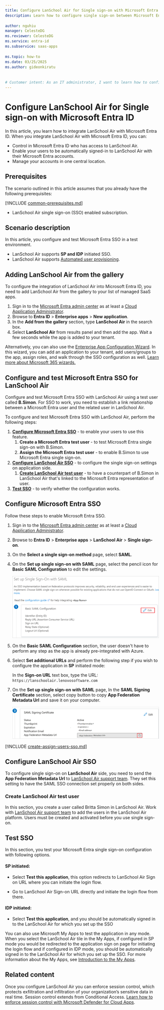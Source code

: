 ```yaml
---
title: Configure LanSchool Air for Single sign-on with Microsoft Entra ID
description: Learn how to configure single sign-on between Microsoft Entra ID and LanSchool Air.

author: nguhiu
manager: CelesteDG
ms.reviewer: CelesteDG
ms.service: entra-id
ms.subservice: saas-apps

ms.topic: how-to
ms.date: 03/25/2025
ms.author: gideonkiratu


# Customer intent: As an IT administrator, I want to learn how to configure single sign-on between Microsoft Entra ID and LanSchool Air so that I can control who has access to LanSchool Air, enable automatic sign-in with Microsoft Entra accounts, and manage my accounts in one central location.
---
```


# Configure LanSchool Air for Single sign-on with Microsoft Entra ID

In this article,  you learn how to integrate LanSchool Air with Microsoft Entra ID. When you integrate LanSchool Air with Microsoft Entra ID, you can:

* Control in Microsoft Entra ID who has access to LanSchool Air.
* Enable your users to be automatically signed-in to LanSchool Air with their Microsoft Entra accounts.
* Manage your accounts in one central location.

## Prerequisites
The scenario outlined in this article assumes that you already have the following prerequisites:

[!INCLUDE [common-prerequisites.md](~/identity/saas-apps/includes/common-prerequisites.md)]
* LanSchool Air single sign-on (SSO) enabled subscription.

## Scenario description

In this article,  you configure and test Microsoft Entra SSO in a test environment.

* LanSchool Air supports **SP and IDP** initiated SSO.
* LanSchool Air supports [Automated user provisioning](lanschool-air-provisioning-tutorial.md).

## Adding LanSchool Air from the gallery

To configure the integration of LanSchool Air into Microsoft Entra ID, you need to add LanSchool Air from the gallery to your list of managed SaaS apps.

1. Sign in to the [Microsoft Entra admin center](https://entra.microsoft.com) as at least a [Cloud Application Administrator](~/identity/role-based-access-control/permissions-reference.md#cloud-application-administrator).
1. Browse to **Entra ID** > **Enterprise apps** > **New application**.
1. In the **Add from the gallery** section, type **LanSchool Air** in the search box.
1. Select **LanSchool Air** from results panel and then add the app. Wait a few seconds while the app is added to your tenant.

 Alternatively, you can also use the [Enterprise App Configuration Wizard](https://portal.office.com/AdminPortal/home?Q=Docs#/azureadappintegration). In this wizard, you can add an application to your tenant, add users/groups to the app, assign roles, and walk through the SSO configuration as well. [Learn more about Microsoft 365 wizards.](/microsoft-365/admin/misc/azure-ad-setup-guides)


<a name='configure-and-test-azure-ad-sso-for-lanschool-air'></a>

## Configure and test Microsoft Entra SSO for LanSchool Air

Configure and test Microsoft Entra SSO with LanSchool Air using a test user called **B.Simon**. For SSO to work, you need to establish a link relationship between a Microsoft Entra user and the related user in LanSchool Air.

To configure and test Microsoft Entra SSO with LanSchool Air, perform the following steps:

1. **[Configure Microsoft Entra SSO](#configure-azure-ad-sso)** - to enable your users to use this feature.
    1. **Create a Microsoft Entra test user** - to test Microsoft Entra single sign-on with B.Simon.
    1. **Assign the Microsoft Entra test user** - to enable B.Simon to use Microsoft Entra single sign-on.
1. **[Configure LanSchool Air SSO](#configure-lanschool-air-sso)** - to configure the single sign-on settings on application side.
    1. **[Create LanSchool Air test user](#create-lanschool-air-test-user)** - to have a counterpart of B.Simon in LanSchool Air that's linked to the Microsoft Entra representation of user.
1. **[Test SSO](#test-sso)** - to verify whether the configuration works.

<a name='configure-azure-ad-sso'></a>

## Configure Microsoft Entra SSO

Follow these steps to enable Microsoft Entra SSO.

1. Sign in to the [Microsoft Entra admin center](https://entra.microsoft.com) as at least a [Cloud Application Administrator](~/identity/role-based-access-control/permissions-reference.md#cloud-application-administrator).
1. Browse to **Entra ID** > **Enterprise apps** > **LanSchool Air** > **Single sign-on**.
1. On the **Select a single sign-on method** page, select **SAML**.
1. On the **Set up single sign-on with SAML** page, select the pencil icon for **Basic SAML Configuration** to edit the settings.

   ![Edit Basic SAML Configuration](common/edit-urls.png)

1. On the **Basic SAML Configuration** section, the user doesn't have to perform any step as the app is already pre-integrated with Azure.

1. Select **Set additional URLs** and perform the following step if you wish to configure the application in **SP** initiated mode:

    In the **Sign-on URL** text box, type the URL:
    `https://lanschoolair.lenovosoftware.com`

1. On the **Set up single sign-on with SAML** page, In the **SAML Signing Certificate** section, select copy button to copy **App Federation Metadata Url** and save it on your computer.

	![The Certificate download link](common/copy-metadataurl.png)
<a name='create-an-azure-ad-test-user'></a>

[!INCLUDE [create-assign-users-sso.md](~/identity/saas-apps/includes/create-assign-users-sso.md)]

## Configure LanSchool Air SSO

To configure single sign-on on **LanSchool Air** side, you need to send the **App Federation Metadata Url** to [LanSchool Air support team](mailto:support@lanschool.com). They set this setting to have the SAML SSO connection set properly on both sides.

### Create LanSchool Air test user

In this section, you create a user called Britta Simon in LanSchool Air. Work with [LanSchool Air support team](mailto:support@lanschool.com) to add the users in the LanSchool Air platform. Users must be created and activated before you use single sign-on.

## Test SSO 

In this section, you test your Microsoft Entra single sign-on configuration with following options. 

#### SP initiated:

* Select **Test this application**, this option redirects to LanSchool Air Sign on URL where you can initiate the login flow.  

* Go to LanSchool Air Sign-on URL directly and initiate the login flow from there.

#### IDP initiated:

* Select **Test this application**, and you should be automatically signed in to the LanSchool Air for which you set up the SSO 

You can also use Microsoft My Apps to test the application in any mode. When you select the LanSchool Air tile in the My Apps, if configured in SP mode you would be redirected to the application sign on page for initiating the login flow and if configured in IDP mode, you should be automatically signed in to the LanSchool Air for which you set up the SSO. For more information about the My Apps, see [Introduction to the My Apps](https://support.microsoft.com/account-billing/sign-in-and-start-apps-from-the-my-apps-portal-2f3b1bae-0e5a-4a86-a33e-876fbd2a4510).


## Related content

Once you configure LanSchool Air you can enforce session control, which protects exfiltration and infiltration of your organization’s sensitive data in real time. Session control extends from Conditional Access. [Learn how to enforce session control with Microsoft Defender for Cloud Apps](/cloud-app-security/proxy-deployment-any-app).
